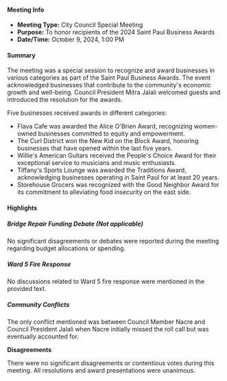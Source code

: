 #### Meeting Info
- **Meeting Type:** City Council Special Meeting
- **Purpose:** To honor recipients of the 2024 Saint Paul Business Awards
- **Date/Time:** October 9, 2024, 1:00 PM

#### Summary
The meeting was a special session to recognize and award businesses in various categories as part of the Saint Paul Business Awards. The event acknowledged businesses that contribute to the community's economic growth and well-being. Council President Mitra Jalali welcomed guests and introduced the resolution for the awards.

Five businesses received awards in different categories:

* Flava Cafe was awarded the Alice O'Brien Award, recognizing women-owned businesses committed to equity and empowerment.
* The Curl District won the New Kid on the Block Award, honoring businesses that have opened within the last five years.
* Willie's American Guitars received the People's Choice Award for their exceptional service to musicians and music enthusiasts.
* Tiffany's Sports Lounge was awarded the Traditions Award, acknowledging businesses operating in Saint Paul for at least 20 years.
* Storehouse Grocers was recognized with the Good Neighbor Award for its commitment to alleviating food insecurity on the east side.

#### Highlights

##### Bridge Repair Funding Debate (Not applicable)

No significant disagreements or debates were reported during the meeting regarding budget allocations or spending.

##### Ward 5 Fire Response

No discussions related to Ward 5 fire response were mentioned in the provided text.

##### Community Conflicts

The only conflict mentioned was between Council Member Nacre and Council President Jalali when Nacre initially missed the roll call but was eventually accounted for.

**Disagreements**

There were no significant disagreements or contentious votes during this meeting. All resolutions and award presentations were unanimous.

